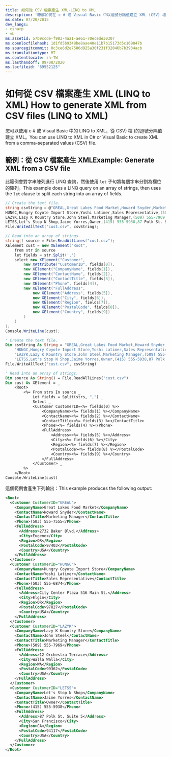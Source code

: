 ```yaml
---
title: 如何從 CSV 檔案產生 XML-LINQ to XML
description: '瞭解如何在 c # 或 Visual Basic 中以逗號分隔值建立 XML (CSV) 檔。'
ms.date: 07/20/2015
dev_langs:
- csharp
- vb
ms.assetid: 57b9ccde-f983-4a21-ae61-70ecede30307
ms.openlocfilehash: 1d1fd5b9348be8aae40e11b7b15173d5c169847b
ms.sourcegitcommit: 0c3ce6d2e7586d925a30f231f32046b7b3934acb
ms.translationtype: MT
ms.contentlocale: zh-TW
ms.lasthandoff: 09/08/2020
ms.locfileid: "89552125"
---
```

# <a name="how-to-generate-xml-from-csv-files-linq-to-xml"></a><span data-ttu-id="9b584-103">如何從 CSV 檔案產生 XML (LINQ to XML) </span><span class="sxs-lookup"><span data-stu-id="9b584-103">How to generate XML from CSV files (LINQ to XML)</span></span>

<span data-ttu-id="9b584-104">您可以使用 c # 或 Visual Basic 中的 LINQ to XML，從 CSV) 檔 (的逗號分隔值建立 XML。</span><span class="sxs-lookup"><span data-stu-id="9b584-104">You can use LINQ to XML in C# or Visual Basic to create XML from a comma-separated values (CSV) file.</span></span>

## <a name="example-generate-xml-from-a-csv-file"></a><span data-ttu-id="9b584-105">範例：從 CSV 檔案產生 XML</span><span class="sxs-lookup"><span data-stu-id="9b584-105">Example: Generate XML from a CSV file</span></span>

<span data-ttu-id="9b584-106">此範例會對字串陣列進行 LINQ 查詢，然後使用 `let` 子句將每個字串分割為欄位的陣列。</span><span class="sxs-lookup"><span data-stu-id="9b584-106">This example does a LINQ query on an array of strings, then uses the `let` clause to split each string into an array of fields.</span></span>

```csharp
// Create the text file.
string csvString = @"GREAL,Great Lakes Food Market,Howard Snyder,Marketing Manager,(503) 555-7555,2732 Baker Blvd.,Eugene,OR,97403,USA
HUNGC,Hungry Coyote Import Store,Yoshi Latimer,Sales Representative,(503) 555-6874,City Center Plaza 516 Main St.,Elgin,OR,97827,USA
LAZYK,Lazy K Kountry Store,John Steel,Marketing Manager,(509) 555-7969,12 Orchestra Terrace,Walla Walla,WA,99362,USA
LETSS,Let's Stop N Shop,Jaime Yorres,Owner,(415) 555-5938,87 Polk St. Suite 5,San Francisco,CA,94117,USA";
File.WriteAllText("cust.csv", csvString);

// Read into an array of strings.
string[] source = File.ReadAllLines("cust.csv");
XElement cust = new XElement("Root",
    from str in source
    let fields = str.Split(',')
    select new XElement("Customer",
        new XAttribute("CustomerID", fields[0]),
        new XElement("CompanyName", fields[1]),
        new XElement("ContactName", fields[2]),
        new XElement("ContactTitle", fields[3]),
        new XElement("Phone", fields[4]),
        new XElement("FullAddress",
            new XElement("Address", fields[5]),
            new XElement("City", fields[6]),
            new XElement("Region", fields[7]),
            new XElement("PostalCode", fields[8]),
            new XElement("Country", fields[9])
        )
    )
);
Console.WriteLine(cust);
```

```vb
' Create the text file.
Dim csvString As String = "GREAL,Great Lakes Food Market,Howard Snyder,Marketing Manager,(503) 555-7555,2732 Baker Blvd.,Eugene,OR,97403,USA" & vbCrLf & _
    "HUNGC,Hungry Coyote Import Store,Yoshi Latimer,Sales Representative,(503) 555-6874,City Center Plaza 516 Main St.,Elgin,OR,97827,USA" & vbCrLf & _
    "LAZYK,Lazy K Kountry Store,John Steel,Marketing Manager,(509) 555-7969,12 Orchestra Terrace,Walla Walla,WA,99362,USA" & vbCrLf & _
    "LETSS,Let's Stop N Shop,Jaime Yorres,Owner,(415) 555-5938,87 Polk St. Suite 5,San Francisco,CA,94117,USA"
File.WriteAllText("cust.csv", csvString)

' Read into an array of strings.
Dim source As String() = File.ReadAllLines("cust.csv")
Dim cust As XElement = _
    <Root>
        <%= From strs In source _
            Let fields = Split(strs, ",") _
            Select _
            <Customer CustomerID=<%= fields(0) %>>
                <CompanyName><%= fields(1) %></CompanyName>
                <ContactName><%= fields(2) %></ContactName>
                <ContactTitle><%= fields(3) %></ContactTitle>
                <Phone><%= fields(4) %></Phone>
                <FullAddress>
                    <Address><%= fields(5) %></Address>
                    <City><%= fields(6) %></City>
                    <Region><%= fields(7) %></Region>
                    <PostalCode><%= fields(8) %></PostalCode>
                    <Country><%= fields(9) %></Country>
                </FullAddress>
            </Customer> _
        %>
    </Root>
Console.WriteLine(cust)
```

<span data-ttu-id="9b584-107">這個範例會產生下列輸出：</span><span class="sxs-lookup"><span data-stu-id="9b584-107">This example produces the following output:</span></span>

```xml
<Root>
  <Customer CustomerID="GREAL">
    <CompanyName>Great Lakes Food Market</CompanyName>
    <ContactName>Howard Snyder</ContactName>
    <ContactTitle>Marketing Manager</ContactTitle>
    <Phone>(503) 555-7555</Phone>
    <FullAddress>
      <Address>2732 Baker Blvd.</Address>
      <City>Eugene</City>
      <Region>OR</Region>
      <PostalCode>97403</PostalCode>
      <Country>USA</Country>
    </FullAddress>
  </Customer>
  <Customer CustomerID="HUNGC">
    <CompanyName>Hungry Coyote Import Store</CompanyName>
    <ContactName>Yoshi Latimer</ContactName>
    <ContactTitle>Sales Representative</ContactTitle>
    <Phone>(503) 555-6874</Phone>
    <FullAddress>
      <Address>City Center Plaza 516 Main St.</Address>
      <City>Elgin</City>
      <Region>OR</Region>
      <PostalCode>97827</PostalCode>
      <Country>USA</Country>
    </FullAddress>
  </Customer>
  <Customer CustomerID="LAZYK">
    <CompanyName>Lazy K Kountry Store</CompanyName>
    <ContactName>John Steel</ContactName>
    <ContactTitle>Marketing Manager</ContactTitle>
    <Phone>(509) 555-7969</Phone>
    <FullAddress>
      <Address>12 Orchestra Terrace</Address>
      <City>Walla Walla</City>
      <Region>WA</Region>
      <PostalCode>99362</PostalCode>
      <Country>USA</Country>
    </FullAddress>
  </Customer>
  <Customer CustomerID="LETSS">
    <CompanyName>Let's Stop N Shop</CompanyName>
    <ContactName>Jaime Yorres</ContactName>
    <ContactTitle>Owner</ContactTitle>
    <Phone>(415) 555-5938</Phone>
    <FullAddress>
      <Address>87 Polk St. Suite 5</Address>
      <City>San Francisco</City>
      <Region>CA</Region>
      <PostalCode>94117</PostalCode>
      <Country>USA</Country>
    </FullAddress>
  </Customer>
</Root>
```
